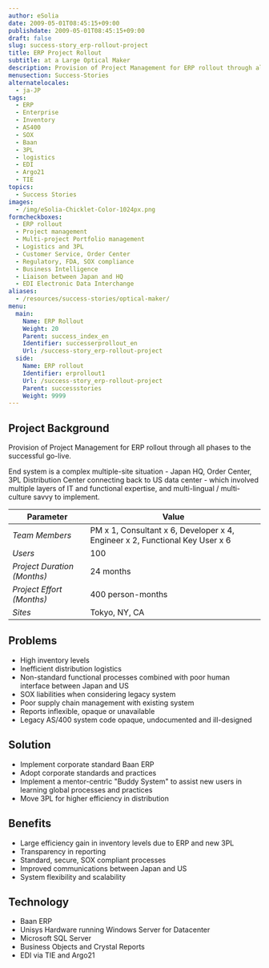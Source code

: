 ```yaml
---
author: eSolia
date: 2009-05-01T08:45:15+09:00
publishdate: 2009-05-01T08:45:15+09:00
draft: false
slug: success-story_erp-rollout-project
title: ERP Project Rollout
subtitle: at a Large Optical Maker
description: Provision of Project Management for ERP rollout through all phases to the successful go-live. - from eSolia Inc.
menusection: Success-Stories
alternatelocales:
  - ja-JP
tags:
  - ERP
  - Enterprise
  - Inventory
  - AS400
  - SOX
  - Baan
  - 3PL
  - logistics
  - EDI
  - Argo21
  - TIE
topics:
  - Success Stories
images:  
  - /img/eSolia-Chicklet-Color-1024px.png
formcheckboxes:
  - ERP rollout
  - Project management
  - Multi-project Portfolio management
  - Logistics and 3PL
  - Customer Service, Order Center
  - Regulatory, FDA, SOX compliance
  - Business Intelligence
  - Liaison between Japan and HQ
  - EDI Electronic Data Interchange
aliases:
  - /resources/success-stories/optical-maker/
menu:
  main:
    Name: ERP Rollout
    Weight: 20
    Parent: success_index_en
    Identifier: successerprollout_en
    Url: /success-story_erp-rollout-project
  side:
    Name: ERP rollout
    Identifier: erprollout1
    Url: /success-story_erp-rollout-project
    Parent: successstories
    Weight: 9999
---
```


## Project Background

Provision of Project Management for ERP rollout through all phases to the successful go-live.

End system is a complex multiple-site situation - Japan HQ, Order Center, 3PL Distribution Center connecting back to US data center - which involved multiple layers of IT and functional expertise, and multi-lingual / multi-culture savvy to implement.

Parameter | Value
------|------
_Team Members_ | PM x 1, Consultant x 6, Developer x 4, Engineer x 2, Functional Key User x 6
_Users_ | 100
_Project Duration (Months)_ | 24 months
_Project Effort (Months)_ | 400 person-months
_Sites_ | Tokyo, NY, CA

## Problems

* High inventory levels
* Inefficient distribution logistics
* Non-standard functional processes combined with poor human interface between Japan and US
* SOX liabilities when considering legacy system
* Poor supply chain management with existing system
* Reports inflexible, opaque or unavailable
* Legacy AS/400 system code opaque, undocumented and ill-designed

## Solution

* Implement corporate standard Baan ERP
* Adopt corporate standards and practices
* Implement a mentor-centric "Buddy System" to assist new users in learning global processes and practices
* Move 3PL for higher efficiency in distribution

## Benefits

* Large efficiency gain in inventory levels due to ERP and new 3PL
* Transparency in reporting
* Standard, secure, SOX compliant processes
* Improved communications between Japan and US
* System flexibility and scalability

## Technology

* Baan ERP
* Unisys Hardware running Windows Server for Datacenter
* Microsoft SQL Server
* Business Objects and Crystal Reports
* EDI via TIE and Argo21

